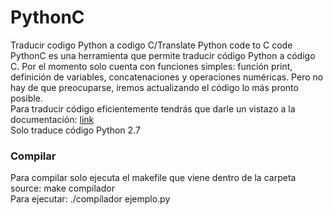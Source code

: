 # PythonC
Traducir codigo Python a codigo C/Translate Python code to C code
<br>
PythonC es una herramienta que permite traducir código Python a código C. Por el momento solo cuenta con funciones simples: función print, definición de variables, concatenaciones y operaciones numéricas. Pero no hay de que preocuparse, iremos actualizando el código lo más pronto posible.
<br>
Para traducir código eficientemente tendrás que darle un vistazo a la documentación: <a href="https://pythoncblog.wordpress.com/documentacion/">link</a>
<br>
Solo traduce código Python 2.7
<br>

<h3>Compilar</h3>
Para compilar solo ejecuta el makefile que viene dentro de la carpeta source: make compilador
<br>
Para ejecutar: ./compilador ejemplo.py
